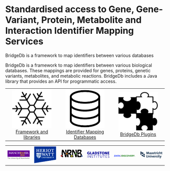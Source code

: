 # Standardised access to Gene, Gene-Variant, Protein, Metabolite and Interaction Identifier Mapping Services

BridgeDb is a framework to map identifiers between various databases

BridgeDb is a framework to map identifiers between various biological databases. 
These mappings are provided for genes, proteins, genetic variants, metabolites, and metabolic reactions. 
BridgeDb includes a Java library that provides an API for programmatic access.

<table border="0">
  <tr border="0">
    <td border="0" width="33%" align="center"><a href="/pages/framework.html"><img width="80%" src="/images/snowflake-with-hexagon-shape-outline_318-40429-300x300.jpg" /><br />Framework and libraries</a></td>
    <td border="0" width="33%" align="center"><a href="/pages/mappingdbs.html"><img width="80%" src="/images/Database.png" /><br />Identifier Mapping Databases</a></td>
    <td border="0" width="33%" align="center"><a href="/pages/plugins.html"><img width="80%" src="/images/puzzle-pieces-in-black-and-white-variant_318-50145-300x300.jpg" /><br />BridgeDb Plugins</a></td>
  </tr>
</table>

<table border="0">
  <tr border="0">
    <td border="0" width="200"><img src="/images/university-1.png" /></td>
    <td border="0" width="200"><img src="/images/hwlogo.gif" /></td>
    <td border="0" width="200"><img src="/images/NRNB_black_500.png" /></td>
    <td border="0" width="200"><img src="/images/Gladstone_Logotype-tagline.png" /></td>
    <td border="0" width="200"><img src="/images/d2d.png" /></td>
    <td border="0" width="200"><img src="/images/1920px-Maastricht_University_logo_2017_new_version.svg_-300x95.png" /></td>
  </tr>
</table>

